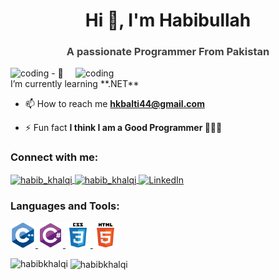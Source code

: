 <h1 align="center">Hi 👋, I'm Habibullah</h1>
<h3 align="center" class="animated">A passionate Programmer From Pakistan</h3>
<img align="right" alt="coding" width="400" src="https://media3.giphy.com/media/qgQUggAC3Pfv687qPC/giphy.gif?cid=ecf05e47dakyo327cb7k0lybcah797gs0kiwjkhk6s55fjv5&ep=v1_gifs_search&rid=giphy.gif&ct=g">
<img align="bottom" alt="coding" width="350" src="">
- 🌱 I’m currently learning **.NET**

- 📫 How to reach me **hkbalti44@gmail.com**

- ⚡ Fun fact **I think I am a Good Programmer 🤷‍♀️😃**

<h3 align="left">Connect with me:</h3>
<p align="left">
<a href="https://twitter.com/habib_khalqi" target="blank">
    <img align="center" src="https://raw.githubusercontent.com/rahuldkjain/github-profile-readme-generator/master/src/images/icons/Social/twitter.svg" alt="habib_khalqi" height="30" width="40" />
</a>
<a href="https://instagram.com/habib_khalqi" target="blank">
    <img align="center" src="https://raw.githubusercontent.com/rahuldkjain/github-profile-readme-generator/master/src/images/icons/Social/instagram.svg" alt="habib_khalqi" height="30" width="40" />
</a>
<a href="https://www.linkedin.com/in/habib-khalqi-7b88982a4/" target="_blank">
    <img align="center" src="https://upload.wikimedia.org/wikipedia/commons/0/01/LinkedIn_Logo.svg" alt="LinkedIn" height="30" width="40" />
</a>
</p>

<h3 align="left">Languages and Tools:</h3>
<p align="left"> 
    <a href="https://www.w3schools.com/cpp/" target="_blank" rel="noreferrer">
        <img src="https://raw.githubusercontent.com/devicons/devicon/master/icons/cplusplus/cplusplus-original.svg" alt="cplusplus" width="40" height="40"/> 
    </a> 
    <a href="https://www.w3schools.com/cs/" target="_blank" rel="noreferrer"> 
        <img src="https://raw.githubusercontent.com/devicons/devicon/master/icons/csharp/csharp-original.svg" alt="csharp" width="40" height="40"/> 
    </a> 
    <a href="https://www.w3schools.com/css/" target="_blank" rel="noreferrer"> 
        <img src="https://raw.githubusercontent.com/devicons/devicon/master/icons/css3/css3-original-wordmark.svg" alt="css3" width="40" height="40"/> 
    </a> 
    <a href="https://www.w3.org/html/" target="_blank" rel="noreferrer"> 
        <img src="https://raw.githubusercontent.com/devicons/devicon/master/icons/html5/html5-original-wordmark.svg" alt="html5" width="40" height="40"/> 
    </a> 
</p>

<p><img align="left" src="https://github-readme-stats.vercel.app/api/top-langs?username=habibkhalqi&show_icons=true&locale=en&layout=compact" alt="habibkhalqi" /></p>

<p>&nbsp;<img align="center" src="https://github-readme-stats.vercel.app/api?username=habibkhalqi&show_icons=true&locale=en" alt="habibkhalqi" /></p>

<style>
.animated {
    animation: fadeIn 2s ease-in;
}

@keyframes fadeIn {
    from { opacity: 0; }
    to { opacity: 1; }
}
</style>
